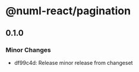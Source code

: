 # @numl-react/pagination

## 0.1.0

### Minor Changes

- df99c4d: Release minor release from changeset
